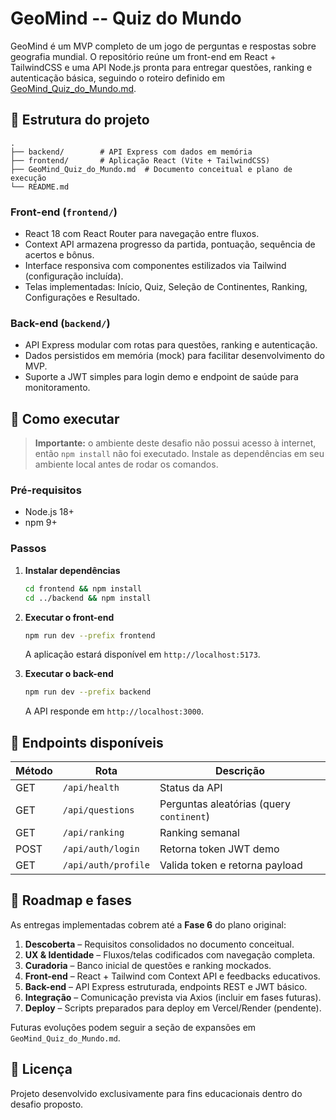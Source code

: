 # GeoMind -- Quiz do Mundo

GeoMind é um MVP completo de um jogo de perguntas e respostas sobre geografia mundial.
O repositório reúne um front-end em React + TailwindCSS e uma API Node.js pronta para
entregar questões, ranking e autenticação básica, seguindo o roteiro definido em
[GeoMind_Quiz_do_Mundo.md](GeoMind_Quiz_do_Mundo.md).

## 📁 Estrutura do projeto

```
.
├── backend/        # API Express com dados em memória
├── frontend/       # Aplicação React (Vite + TailwindCSS)
├── GeoMind_Quiz_do_Mundo.md  # Documento conceitual e plano de execução
└── README.md
```

### Front-end (`frontend/`)
- React 18 com React Router para navegação entre fluxos.
- Context API armazena progresso da partida, pontuação, sequência de acertos e bônus.
- Interface responsiva com componentes estilizados via Tailwind (configuração incluída).
- Telas implementadas: Início, Quiz, Seleção de Continentes, Ranking, Configurações e Resultado.

### Back-end (`backend/`)
- API Express modular com rotas para questões, ranking e autenticação.
- Dados persistidos em memória (mock) para facilitar desenvolvimento do MVP.
- Suporte a JWT simples para login demo e endpoint de saúde para monitoramento.

## 🚀 Como executar

> **Importante:** o ambiente deste desafio não possui acesso à internet, então `npm install`
não foi executado. Instale as dependências em seu ambiente local antes de rodar os comandos.

### Pré-requisitos
- Node.js 18+
- npm 9+

### Passos

1. **Instalar dependências**
   ```bash
   cd frontend && npm install
   cd ../backend && npm install
   ```

2. **Executar o front-end**
   ```bash
   npm run dev --prefix frontend
   ```
   A aplicação estará disponível em `http://localhost:5173`.

3. **Executar o back-end**
   ```bash
   npm run dev --prefix backend
   ```
   A API responde em `http://localhost:3000`.

## 🧪 Endpoints disponíveis

| Método | Rota                 | Descrição                               |
| ------ | -------------------- | --------------------------------------- |
| GET    | `/api/health`        | Status da API                           |
| GET    | `/api/questions`     | Perguntas aleatórias (query `continent`)|
| GET    | `/api/ranking`       | Ranking semanal                         |
| POST   | `/api/auth/login`    | Retorna token JWT demo                  |
| GET    | `/api/auth/profile`  | Valida token e retorna payload          |

## 📘 Roadmap e fases

As entregas implementadas cobrem até a **Fase 6** do plano original:

1. **Descoberta** – Requisitos consolidados no documento conceitual.
2. **UX & Identidade** – Fluxos/telas codificados com navegação completa.
3. **Curadoria** – Banco inicial de questões e ranking mockados.
4. **Front-end** – React + Tailwind com Context API e feedbacks educativos.
5. **Back-end** – API Express estruturada, endpoints REST e JWT básico.
6. **Integração** – Comunicação prevista via Axios (incluir em fases futuras).
7. **Deploy** – Scripts preparados para deploy em Vercel/Render (pendente).

Futuras evoluções podem seguir a seção de expansões em `GeoMind_Quiz_do_Mundo.md`.

## 📄 Licença

Projeto desenvolvido exclusivamente para fins educacionais dentro do desafio proposto.
